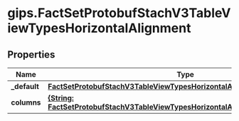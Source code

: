# gips.FactSetProtobufStachV3TableViewTypesHorizontalAlignment

## Properties

Name | Type | Description | Notes
------------ | ------------- | ------------- | -------------
**_default** | [**FactSetProtobufStachV3TableViewTypesHorizontalAlignmentTypesAlignment**](FactSetProtobufStachV3TableViewTypesHorizontalAlignmentTypesAlignment.md) |  | [optional] 
**columns** | [**{String: FactSetProtobufStachV3TableViewTypesHorizontalAlignmentTypesAlignment}**](FactSetProtobufStachV3TableViewTypesHorizontalAlignmentTypesAlignment.md) |  | [optional] [readonly] 


